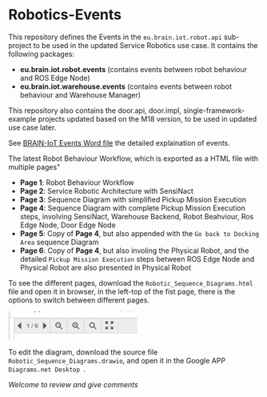 # Robotics-Events

This repository defines the Events in the `eu.brain.iot.robot.api` sub-project to be used in the updated Service Robotics use case. It contains the following packages:

* **eu.brain.iot.robot.events**  (contains events between robot behaviour and ROS Edge Node)
* **eu.brain.iot.warehouse.events**   (contains events between robot behaviour and Warehouse Manager)

This repository also contains the door.api, door.impl, single-framework-example projects updated based on the M18 version, to be used in updated use case later.

See [BRAIN-IoT Events Word file](https://istitutoboella-my.sharepoint.com/:w:/g/personal/pert-projects_ismb_it/EaXDJA-FWppKsPSoleB5INsBm7kAwY1yRTDb9p4A0NZdZQ?e=yTaiG6) the detailed explaination of events.

The latest Robot Behaviour Workflow, which is exported as a HTML file with multiple pages"

* **Page 1**: Robot Behaviour Workflow
* **Page 2**: Service Robotic Architecture with SensiNact
* **Page 3**: Sequence Diagram with simplified Pickup Mission Execution
* **Page 4**: Sequence Diagram with complete Pickup Mission Execution steps, involving SensiNact, Warehouse Backend, Robot Beahviour, Ros Edge Node, Door Edge Node
* **Page 5**: Copy of **Page 4**, but also appended with the `Go back to Docking Area` sequence Diagram
* **Page 6**: Copy of **Page 4**, but also involing the Physical Robot, and the detailed `Pickup Mission Execution` steps between ROS Edge Node and Physical Robot are also presented in  Physical Robot


To see the different pages, download the `Robotic_Sequence_Diagrams.html` file and open it in browser, in the left-top of the fist page, there is the options to switch between different pages.

![image](./options.png)

To edit the diagram, download the source file `Robotic_Sequence_Diagrams.drawio`, and open it in the Google APP `Diagrams.net Desktop `.

*Welcome to review and give comments*

